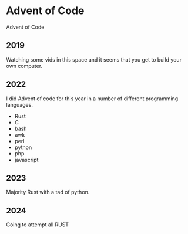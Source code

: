 # Advent of Code
Advent of Code

## 2019
Watching some vids in this space and it 
seems that you get to build your own computer.

## 2022
I did Advent of code for this year in a number of different programming languages.
- Rust
- C
- bash
- awk
- perl
- python
- php
- javascript

## 2023
Majority Rust with a tad of python.  

## 2024
Going to attempt all RUST
